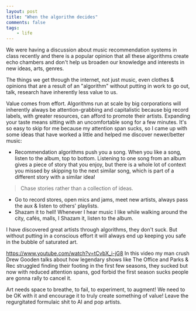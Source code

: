 ```yaml
---
layout: post
title: "When the algorithm decides"
comments: false
tags:
    - life
---
```


We were having a discussion about music recommendation systems in class recently and there is a popular opinion that all these algorithms create echo chambers and don't help us broaden our knowledge and interests in new ideas, arts, genres.

The things we get through the internet, not just music, even clothes & opinions that are a result of an "algorithm" without putting in work to go out, talk, research have inherently less value to us. 

Value comes from effort. Algorithms run at scale by big corporations will inherently always be attention-grabbing and capitalistic because big record labels, with greater resources, can afford to promote their artists. Expanding your taste means sitting with an uncomfortable song for a few minutes. It's so easy to skip for me because my attention span sucks, so I came up with some ideas that have worked a little and helped me discover newer/better music:

- Recommendation algorithms push you a song. When you like a song, listen to the album, top to bottom. Listening to one song from an album gives a piece of story that you enjoy, but there is a whole lot of context you missed by skipping to the next similar song, which is part of a different story with a similar idea! 
> Chase stories rather than a collection of ideas.
- Go to record stores, open mics and jams, meet new artists, always pass the aux & listen to others' playlists.
- Shazam it to hell! Whenever I hear music I like while walking around the city, cafés, malls, I Shazam it, listen to the album.


I have discovered great artists through algorithms, they don't suck. But without putting in a conscious effort it will always end up keeping you safe in the bubble of saturated art.


<https://www.youtube.com/watch?v=tCvbX_i-jG8> In this video my man crush Drew Gooden talks about how legendary shows like The Office and Parks & Rec struggled finding their footing in the first few seasons, they sucked but now with reduced attention spans, god forbid the first season sucks people are gonna rally to cancel it.

Art needs space to breathe, to fail, to experiment, to augment! We need to be OK with it and encourage it to truly create something of value! Leave the regurgitated formulaic shit to AI and pop artists.